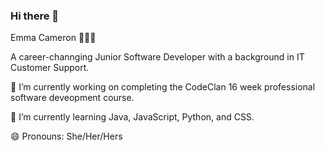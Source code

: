 ### Hi there 👋

Emma Cameron 👩🏻‍💻

A career-channging Junior Software Developer with a background in IT Customer Support.

🔭 I’m currently working on completing the CodeClan 16 week professional software deveopment course.

🌱 I’m currently learning Java, JavaScript, Python, and CSS.

😄 Pronouns: She/Her/Hers

<!--
**Chamsron/Chamsron** is a ✨ _special_ ✨ repository because its `README.md` (this file) appears on your GitHub profile.

Here are some ideas to get you started:

- 🔭 I’m currently working on ...
- 🌱 I’m currently learning ...
- 👯 I’m looking to collaborate on ...
- 🤔 I’m looking for help with ...
- 💬 Ask me about ...
- 📫 How to reach me: ...
- 😄 Pronouns: ...
- ⚡ Fun fact: ...
-->
